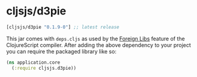 # cljsjs/d3pie

[](dependency)
```clojure
[cljsjs/d3pie "0.1.9-0"] ;; latest release
```
[](/dependency)

This jar comes with `deps.cljs` as used by the [Foreign Libs][flibs] feature
of the ClojureScript compiler. After adding the above dependency to your project
you can require the packaged library like so:

```clojure
(ns application.core
  (:require cljsjs.d3pie))
```

[flibs]: https://github.com/clojure/clojurescript/wiki/Packaging-Foreign-Dependencies
